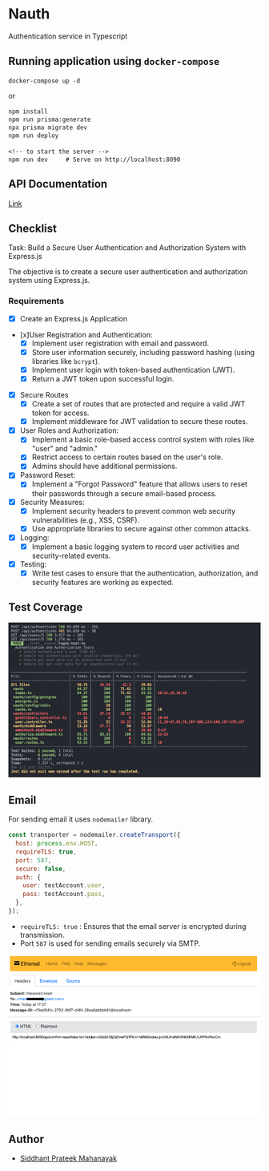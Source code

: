 # Nauth

Authentication service in Typescript

## Running application using `docker-compose`

```shell
docker-compose up -d
```
or

```
npm install
npm run prisma:generate
npx prisma migrate dev
npm run deploy

<!-- to start the server -->
npm run dev     # Serve on http://localhost:8090
```
## API Documentation

[Link](https://documenter.getpostman.com/view/16181974/2s9YR6ZYtw)

## Checklist

Task: Build a Secure User Authentication and Authorization System with Express.js

The objective is to create a secure user authentication and authorization system using Express.js.

### Requirements

- [x] Create an Express.js Application
- [x]User Registration and Authentication:
  - [x] Implement user registration with email and password.
  - [x] Store user information securely, including password hashing (using libraries like `bcrypt`).
  - [x] Implement user login with token-based authentication (JWT).
  - [x] Return a JWT token upon successful login.
- [x] Secure Routes
  - [x] Create a set of routes that are protected and require a valid JWT token for access.
  - [x] Implement middleware for JWT validation to secure these routes.
- [x] User Roles and Authorization:
  - [x] Implement a basic role-based access control system with roles like "user" and "admin."
  - [x] Restrict access to certain routes based on the user's role.
  - [x] Admins should have additional permissions.
- [x] Password Reset:
  - [x] Implement a "Forgot Password" feature that allows users to reset their passwords through a secure email-based process.
- [x] Security Measures:
  - [x] Implement security headers to prevent common web security vulnerabilities (e.g., XSS, CSRF).
  - [x] Use appropriate libraries to secure against other common attacks.
- [x] Logging:
  - [x] Implement a basic logging system to record user activities and security-related events.
- [x] Testing:
  - [x] Write test cases to ensure that the authentication, authorization, and security features are working as expected.

## Test Coverage

![](./assets/test.png)

## Email

For sending email it uses `nodemailer` library.

```js
const transporter = nodemailer.createTransport({
  host: process.env.HOST,
  requireTLS: true,
  port: 587,
  secure: false,
  auth: {
    user: testAccount.user,
    pass: testAccount.pass,
  },
});
```

- `requireTLS: true` : Ensures that the email server is encrypted during transmission.
- Port `587` is used for sending emails securely via SMTP.

![](./assets/reset-email.png)

## Author

- [Siddhant Prateek Mahanayak](https://github.com/siddhantprateek)
